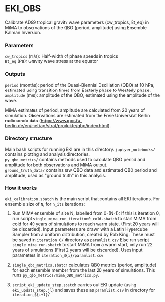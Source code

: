 # EKI_OBS

Calibrate AD99 tropical gravity wave parameters (cw_tropics, Bt_eq) in MiMA to observations of the QBO (period, amplitude) using Ensemble Kalman Inversion. 

### Parameters
`cw_tropics` (m/s): Half-width of phase speeds in tropics   
`Bt_eq` (Pa): Gravity wave stress at the equator   

### Outputs
`period` (months): period of the Quasi-Biennial Oscillation (QBO) at 10 hPa, estimated using transition times from Easterly phase to Westerly phase.   
`amplitude` (m/s): amplitude of the QBO, estimated using the amplitude of the wave.   

MiMA estimates of period, amplitude are calculated from 20 years of simulation. Observations are estimated from the Freie Universitat Berlin radiosonde data (https://www.geo.fu-berlin.de/en/met/ag/strat/produkte/qbo/index.html).

### Directory structure

Main bash scripts for running EKI are in this directory.
`juptyer_notebooks/` contains plotting and analysis directories.  
`py_qbo_metrics/` contains methods used to calculate QBO period and amplitude for both observations and MiMA output.  
`ground_truth_data/` contains raw QBO data and estimated QBO period and amplitude, used as "ground truth" in this analysis.  

### How it works
`eki_calibration.sbatch` is the main script that contains all EKI iterations. 
For ensemble size of `N`, for `n_its` iterations:
1. Run MiMA ensemble of size N, labelled from 0-(N-1):
  If this is iteration 0, run script `single_mima_run_iteration0_cold.sbatch` to start MiMA from cold for 40 years of simulations to reach warm state. (First 20 years will be discarded).  Input parameters are drawn with a Latin Hypercube Sampler from a uniform distribution, created by Rob King. These must be saved in `iteration_0/` directory as `paramlist.csv`
  Else run script `single_mima_run.sbatch` to start MiMA from a warm start, only run 22 years of simulations (First 2 years will be discarded). Uses input parameters in `iteration_${i}/paramlist.csv`
  
2. `single_qbo_metrics.sbatch` calculates QBO metrics (period, amplitude) for each ensemble member from the last 20 years of simulations. This runs `py_qbo_metrics/mima_QBO_metrics.py`.

3. `script_eki_update_step.sbatch` carries out EKI update (using `eki_update_step.jl`) and saves these as `paramlist.csv` in directory for `iteration_${i+1}/`






